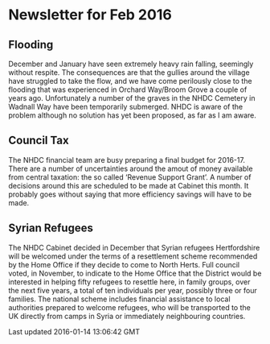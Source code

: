 Newsletter for Feb 2016
=======================

<span id="_council_tax" class="anchor"><span id="_flooding" class="anchor"></span></span>Flooding
-------------------------------------------------------------------------------------------------

December and January have seen extremely heavy rain falling, seemingly without respite. The consequences are that the gullies around the village have struggled to take the flow, and we have come perilously close to the flooding that was experienced in Orchard Way/Broom Grove a couple of years ago. Unfortunately a number of the graves in the NHDC Cemetery in Wadnall Way have been temporarily submerged. NHDC is aware of the problem although no solution has yet been proposed, as far as I am aware.

Council Tax
-----------

The NHDC financial team are busy preparing a final budget for 2016-17. There are a number of uncertainties around the amout of money available from central taxation: the so called ‘Revenue Support Grant’. A number of decisions around this are scheduled to be made at Cabinet this month. It probably goes without saying that more efficiency savings will have to be made.

Syrian Refugees
---------------

The NHDC Cabinet decided in December that Syrian refugees Hertfordshire will be welcomed under the terms of a resettlement scheme recommended by the Home Office if they decide to come to North Herts. Full council voted, in November, to indicate to the Home Office that the District would be interested in helping fifty refugees to resettle here, in family groups, over the next five years, a total of ten individuals per year, possibly three or four families. The national scheme includes financial assistance to local authorities prepared to welcome refugees, who will be transported to the UK directly from camps in Syria or immediately neighbouring countries.

Last updated 2016-01-14 13:06:42 GMT
